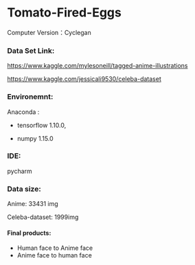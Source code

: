 # Tomato-Fired-Eggs

Computer Version：Cyclegan

### Data Set Link:

https://www.kaggle.com/mylesoneill/tagged-anime-illustrations

https://www.kaggle.com/jessicali9530/celeba-dataset

### Environemnt:

Anaconda :

- tensorflow 1.10.0, 

- numpy 1.15.0 

### IDE:

pycharm

### Data size:

Anime: 33431 img

Celeba-dataset: 1999img
#### Final products:

- Human face to Anime face 
- Anime face to human face
